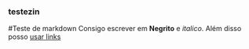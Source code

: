 ### testezin

#Teste de markdown  Consigo escrever em **Negrito** e *italico*.  Além disso posso [usar links](https://www.google.com/)
